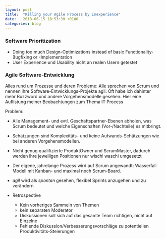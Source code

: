 ```yaml
---
layout: post
title:  "Killing your Agile Process by Inexperience"
date:   2018-06-15 18:53:30 +0100
categories: blog
---
```


### Software Prioritization

  * Doing too much Design-Optimizations instead of basic Functionality-Bugfixing or -Implementation
  * User Experience und Usability nicht an realen Usern getestet



### Agile Software-Entwicklung

Alles rund um Prozesse und deren Probleme: Alle sprechen von Scrum und nennen ihre Software-Entwicklungs-Projekte agil:
Oft habe ich dahinter mehr Buzzword und andere Vorgehensmodelle gesehen. Hier eine Auflistung meiner Beobachtungen zum Thema IT Process

Problem:
  * Alle Management- und evtl. Geschäftspartner-Ebenen abholen, was Scrum bedeutet und welche Eigenschaften (Vor-/Nachteile) es mitbringt.
  * Schätzungen sind Komplexitäts- und keine Aufwands-Schätzungen wie bei anderen Vorgehensmodellen.
  * Nicht genug qualifizierte ProduktOwner und ScrumMaster, dadurch werden ihre jeweiligen Positionen nur wischi waschi umgesetzt
  * Der eigene, jahrelange Prozess wird auf Scrum angewandt: Wasserfall Modell mit Kanban- und maximal noch Scrum-Board.
  * *agil* wird als *spontan* gesehen, flexibel Sprints anzugehen und zu verändern
  
* Retrospective
  * Kein vorheriges Sammeln von Themen
  * kein separaten Moderator
  * Diskussionen soll sich auf das gesamte Team richtigen, nicht auf Einzelne
  * Fehlende Diskussion/Verbesserungsvorschläge zu potentiellen Produktivitäts-Steierungen
